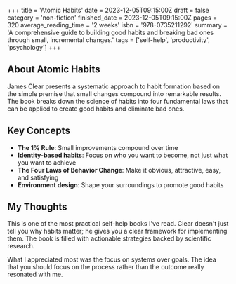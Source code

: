 +++
title = 'Atomic Habits'
date = 2023-12-05T09:15:00Z
draft = false
category = 'non-fiction'
finished_date = 2023-12-05T09:15:00Z
pages = 320
average_reading_time = '2 weeks'
isbn = '978-0735211292'
summary = 'A comprehensive guide to building good habits and breaking bad ones through small, incremental changes.'
tags = ['self-help', 'productivity', 'psychology']
+++

## About Atomic Habits

James Clear presents a systematic approach to habit formation based on the simple premise that small changes compound into remarkable results. The book breaks down the science of habits into four fundamental laws that can be applied to create good habits and eliminate bad ones.

## Key Concepts

- **The 1% Rule**: Small improvements compound over time
- **Identity-based habits**: Focus on who you want to become, not just what you want to achieve
- **The Four Laws of Behavior Change**: Make it obvious, attractive, easy, and satisfying
- **Environment design**: Shape your surroundings to promote good habits

## My Thoughts

This is one of the most practical self-help books I've read. Clear doesn't just tell you why habits matter; he gives you a clear framework for implementing them. The book is filled with actionable strategies backed by scientific research.

What I appreciated most was the focus on systems over goals. The idea that you should focus on the process rather than the outcome really resonated with me.